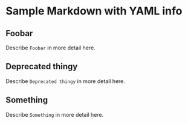 # Sample Markdown with YAML info

## Foobar
<!-- YAML
added: v1.0.0
-->

Describe `Foobar` in more detail here.

## Deprecated thingy
<!-- YAML
added: v1.0.0
deprecated: v2.0.0
-->

Describe `Deprecated thingy` in more detail here.

## Something
<!-- This is not a metadata comment -->

Describe `Something` in more detail here.
